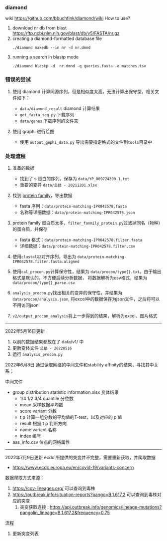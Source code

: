 ### diamond
wiki https://github.com/bbuchfink/diamond/wiki
How to use?
1. download nr db from blast https://ftp.ncbi.nlm.nih.gov/blast/db/v5/FASTA/nr.gz
2. creating a diamond-formatted database file 
    ```shell
    ./diamond makedb --in nr -d nr.dmnd
    ```
3. running a search in blastp mode
   ```shell
   ./diamond blastp -d  nr.dmnd -q queries.fasta -o matches.tsv
   ```

### 错误的尝试
1. 使用 diamond 计算同源序列，但是相似度太高，无法计算出保守型，相关文件如下：
   * `data/diamond_result` diamond 计算结果
   * `get_fasta_seq.py` 下载序列
   * `data/genes`  下载序列的文件夹
   
2. 使用 graphi 进行绘图
   * 使用 `output_gephi_data.py` 导出需要指定格式的文件到`tools`目录中
### 处理流程
1. 准备的数据
   * 找到了 s 蛋白的序列，保存为 `data/YP_009724390.1.txt`
   * 重要的变异 `data/总结 - 20211201.xlsx`
2. 找到 [protein family](http://www.ebi.ac.uk/interpro/result/InterProScan/iprscan5-R20210917-073330-0879-28690888-p2m/)，导出数据
      * fasta 序列：`data/protein-matching-IPR042578.fasta`
      * 名称等详细数据：`data/protein-matching-IPR042578.json` 
3. protein family 蛋白质太多，`filter_fanmily_protein.py`过滤掉同名（物种）的蛋白质，并保存
      * fasta 格式：`data/protein-matching-IPR042578.filter.fasta`
      * 详细数据：`data/protein-matching-IPR042578.filter.csv`
4. 使用`clustalX2`对齐序列，导出为 `data/protein-matching-IPR042578.filter.fasta.aligned`
5. 使用`cal_procon.py`计算保守性，结果为 `data/procon/type{}.txt`。由于输出格式是默认的，不方便后续分析数据，
   将数据解析为csv格式，结果为`data/procon/type{}_parse.csv`
   
6. `analysis_procon.py`找出相关的变异的保守性，并结果为 `data/procon/analysis.json`, 将excel中的数据保存为json文件，之后将可以不用访问json
7. `v2/output_procon_analysis`将上一步得到的结果，解析为excel、图片格式

---
2022年5月16日更新
1. 以前的数据结果都放在了 data/v1/ 中
2. 更新变体文件 `总结 - 20220516`
3. 运行 `analysis_procon.py`

2022年6月8日
通过读取网络的中间文件和stability affinity的结果，寻找其中关系；

中间文件
* group distribution statistic information.xlsx 变体结果
  * 1/4 1/2 3/4 quantile 分位数
  * mean 采样数据平均数
  * score variant 分数
  * t p 计算一组分数的平均值的T-test，以及对应的 p 值
  * result 根据 t p 判断方向
  * name variant 名称
  * index 编号
* aas_info.csv 位点的网络属性


---
2022年7月9日更新
ecdc 所提供的突变并不完整，需要重新获取，并爬取数据
* https://www.ecdc.europa.eu/en/covid-19/variants-concern

数据爬取方式来源：
1. https://cov-lineages.org/ 可以查询到毒株
2. https://outbreak.info/situation-reports?pango=B.1.617.2 可以查询到毒株对应的突变
   1. 突变获取连接 : https://api.outbreak.info/genomics/lineage-mutations?pangolin_lineage=B.1.617.2&frequency=0.75

流程
1. 更新突变列表
